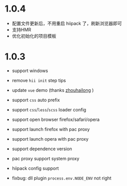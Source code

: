 # 1.0.4

* 配置文件更新后，不用重启 hiipack 了，刷新浏览器即可
* 支持HMR
* 优化初始化的项目模板

# 1.0.3

* support windows

* remove `hii init` step tips
* update `vue` demo (thanks [zhouhailong](https://github.com/zhouhailong) )

* support `css` auto prefix
* support `css`/`less`/`scss` loader config

* support open browser firefox/safari/opera
* support launch firefox with pac proxy
* support launch opera with pac proxy
* support dependence version

* pac proxy support system proxy

* hiipack config support

* fixbug: dll plugin `process.env.NODE_ENV` not right